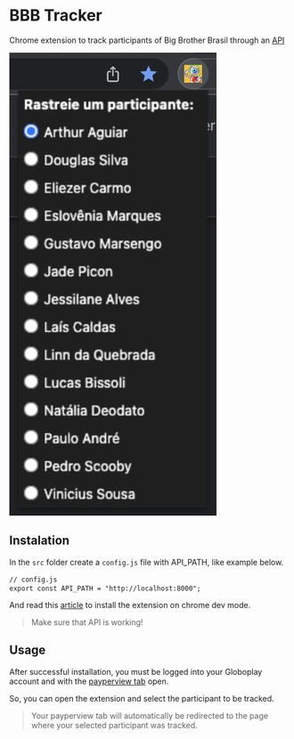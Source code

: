 # BBB Tracker

Chrome extension to track participants of Big Brother Brasil through an [API](https://github.com/rrazvd/bbb-face-recognizer)

![Extension visualization](screenshots/extension.png)

## Instalation

In the `src` folder create a `config.js` file with API_PATH, like example below.

```
// config.js
export const API_PATH = "http://localhost:8000";
```

And read this [article](https://webkul.com/blog/how-to-install-the-unpacked-extension-in-chrome/) to install the extension on chrome dev mode.

> Make sure that API is working!

## Usage

After successful installation, you must be logged into your Globoplay account and with the [payperview tab](https://globoplay.globo.com/bbb-22-camera-1/ao-vivo/244881/?category=bbb) open.

So, you can open the extension and select the participant to be tracked.

> Your payperview tab will automatically be redirected to the page where your selected participant was tracked.
